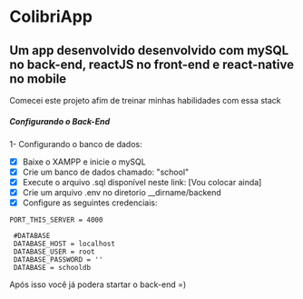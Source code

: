 # ColibriApp
## Um app desenvolvido desenvolvido com mySQL no back-end, reactJS no front-end e react-native no mobile
Comecei este projeto afim de treinar minhas habilidades com essa stack

##### Configurando o Back-End
1- Configurando o banco de dados:
- [x] Baixe o XAMPP e inicie o mySQL
- [x] Crie um banco de dados chamado: "school"
- [x] Execute o arquivo .sql disponível neste link: [Vou colocar ainda]
- [x] Crie um arquivo .env no diretorio __dirname/backend
- [x] Configure as seguintes credenciais:
 
 ```
 PORT_THIS_SERVER = 4000

  #DATABASE
  DATABASE_HOST = localhost
  DATABASE_USER = root
  DATABASE_PASSWORD = ''
  DATABASE = schooldb
 ```
 
 Após isso você já podera startar o back-end =)
